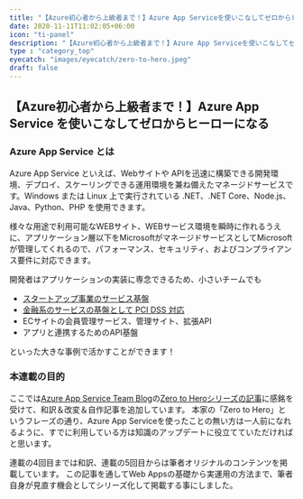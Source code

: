 ```yaml
---
title: "【Azure初心者から上級者まで！】Azure App Serviceを使いこなしてゼロからヒーローになる"
date: 2020-11-11T11:02:05+06:00
icon: "ti-panel"
description: "【Azure初心者から上級者まで！】Azure App Serviceを使いこなしてゼロからヒーローになる"
type : "category_top"
eyecatch: "images/eyecatch/zero-to-hero.jpeg"
draft: false
---
```


## 【Azure初心者から上級者まで！】Azure App Service を使いこなしてゼロからヒーローになる

### Azure App Service とは

Azure App Service といえば、Webサイトや APIを迅速に構築できる開発環境、デプロイ、スケーリングできる運用環境を兼ね備えたマネージドサービスです。Windows または Linux 上で実行されている .NET、.NET Core、Node.js、Java、Python、PHP を使用できます。

様々な用途で利用可能なWEBサイト、WEBサービス環境を瞬時に作れるうえに、アプリケーション層以下をMicrosoftがマネージドサービスとしてMicrosoftが管理してくれるので、パフォーマンス、セキュリティ、およびコンプライアンス要件に対応できます。

開発者はアプリケーションの実装に専念できるため、小さいチームでも

- [スタートアップ事業のサービス基盤](https://www.sigmact.com/updated/interview/gatebox/interview-gatebox/)
- [金融系のサービスの基盤として PCI DSS 対応](https://www.sigmact.com/article/2020/azure-pcidss-komeri/)
- ECサイトの会員管理サービス、管理サイト、拡張API
- アプリと連携するためのAPI基盤

といった大きな事例で活かすことができます！

### 本連載の目的

ここでは[Azure App Service Team Blog](https://azure.github.io/AppService/)の[Zero to Heroシリーズの記事](https://azure.github.io/AppService/tags/#zero-to-hero)に感銘を受けて、和訳＆改変＆自作記事を追加しています。
本家の「Zero to Hero」というフレーズの通り、Azure App Serviceを使ったことの無い方は一人前になれるように、すでに利用している方は知識のアップデートに役立てていただければと思います。

連載の4回目までは和訳、連載の5回目からは筆者オリジナルのコンテンツを掲載しています。
この記事を通してWeb Appsの基礎から実運用の方法まで、筆者自身が見直す機会としてシリーズ化して掲載する事にしました。

